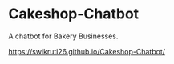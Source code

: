# Cakeshop-Chatbot
A chatbot for Bakery Businesses. 

https://swikruti26.github.io/Cakeshop-Chatbot/
